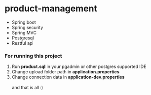 # product-management

* Spring boot
* Spring security 
* Spring MVC
* Postgresql
* Restful api
### For running this project 
1. Run **product.sql** in your pgadmin or other postgres supported IDE
2. Change upload folder path in **application.properties**
3. Change connection data in **application-dev.properties**
</br></br> and that is all :)
